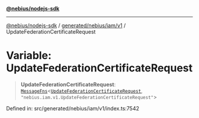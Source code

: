 [**@nebius/nodejs-sdk**](../../../../../README.md)

***

[@nebius/nodejs-sdk](../../../../../README.md) / [generated/nebius/iam/v1](../README.md) / UpdateFederationCertificateRequest

# Variable: UpdateFederationCertificateRequest

> **UpdateFederationCertificateRequest**: [`MessageFns`](../../../../../runtime/protos/core/interfaces/MessageFns.md)\<[`UpdateFederationCertificateRequest`](../interfaces/UpdateFederationCertificateRequest.md), `"nebius.iam.v1.UpdateFederationCertificateRequest"`\>

Defined in: src/generated/nebius/iam/v1/index.ts:7542

